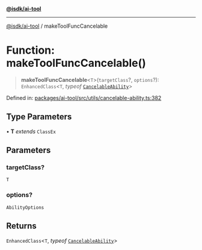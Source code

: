 [**@isdk/ai-tool**](../README.md)

***

[@isdk/ai-tool](../globals.md) / makeToolFuncCancelable

# Function: makeToolFuncCancelable()

> **makeToolFuncCancelable**\<`T`\>(`targetClass`?, `options`?): `EnhancedClass`\<`T`, *typeof* [`CancelableAbility`](../classes/CancelableAbility.md)\>

Defined in: [packages/ai-tool/src/utils/cancelable-ability.ts:382](https://github.com/isdk/ai-tool.js/blob/7135b3a67072644f21685b76900b7f351401749e/src/utils/cancelable-ability.ts#L382)

## Type Parameters

• **T** *extends* `ClassEx`

## Parameters

### targetClass?

`T`

### options?

`AbilityOptions`

## Returns

`EnhancedClass`\<`T`, *typeof* [`CancelableAbility`](../classes/CancelableAbility.md)\>
